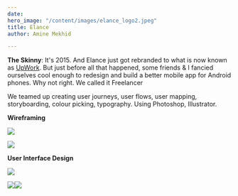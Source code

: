 ```yaml
---
date: 
hero_image: "/content/images/elance_logo2.jpeg"
title: Elance
author: Amine Mekhid

---
```

**The Skinny**: It's 2015. And Elance just got rebranded to what is now known as [UpWork](https://www.upwork.com/). But just before all that happened, some friends & I fancied ourselves cool enough to redesign and build a better mobile app for Android phones. Why not right. We called it Freelancer

We teamed up creating user journeys, user flows, user mapping, storyboarding, colour picking, typography. Using Photoshop, Illustrator.

**Wireframing**

![](/content/images/img_9105.JPG)

![](/content/images/img_9106.JPG)

**User Interface Design**

![](/content/images/img_9100.png)

![](/content/images/img_9098.png)![](/content/images/img_9153.JPG)